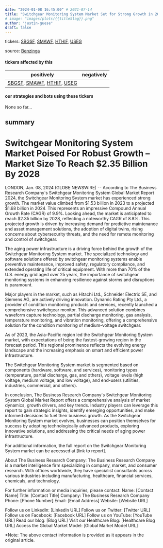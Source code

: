```yaml
---
date: "2024-01-08 16:45:00" # 2021-07-14
title: "Switchgear Monitoring System Market Set for Strong Growth in 2024"
# image: "images/plots/{{titleSlag}}.png"
author: "justin-guese"
draft: false
---
```

tickers: <a href='https://finance.yahoo.com/quote/SBGSF' target='_blank'>SBGSF</a>, <a href='https://finance.yahoo.com/quote/SMAWF' target='_blank'>SMAWF</a>, <a href='https://finance.yahoo.com/quote/HTHIF' target='_blank'>HTHIF</a>, <a href='https://finance.yahoo.com/quote/USEG' target='_blank'>USEG</a> 

source: <a href='https://www.globenewswire.com/news-release/2024/01/08/2805676/0/en/Switchgear-Monitoring-System-Market-Poised-For-Robust-Growth-Market-Size-To-Reach-2-35-Billion-By-2028-As-Per-The-Business-Research-Company-s.html' target='_blank'>Benzinga</a>

#### tickers affected by this

| positively | negatively |
|------------|------------
| <a href='https://finance.yahoo.com/quote/SBGSF' target='_blank'>SBGSF</a>, <a href='https://finance.yahoo.com/quote/SMAWF' target='_blank'>SMAWF</a>, <a href='https://finance.yahoo.com/quote/HTHIF' target='_blank'>HTHIF</a>, <a href='https://finance.yahoo.com/quote/USEG' target='_blank'>USEG</a> |  |

#### our strategies and bots using these tickers

None so far...

## summary

# Switchgear Monitoring System Market Poised For Robust Growth – Market Size To Reach $2.35 Billion By 2028

LONDON, Jan. 08, 2024 (GLOBE NEWSWIRE) -- According to The Business Research Company's Switchgear Monitoring System Global Market Report 2024, the Switchgear Monitoring System market has experienced strong growth. The market value climbed from $1.53 billion in 2023 to a projected $1.68 billion in 2024. This represents an impressive Compound Annual Growth Rate (CAGR) of 9.9%. Looking ahead, the market is anticipated to reach $2.35 billion by 2028, reflecting a noteworthy CAGR of 8.8%. This projected growth is driven by increasing demand for predictive maintenance and asset management solutions, the adoption of digital twins, rising concerns about cybersecurity threats, and the need for remote monitoring and control of switchgear.

The aging power infrastructure is a driving force behind the growth of the Switchgear Monitoring System market. The specialized technology and software solutions offered by switchgear monitoring systems enable preventive maintenance, improved safety, regulatory compliance, and extended operating life of critical equipment. With more than 70% of the U.S. energy grid aged over 25 years, the importance of switchgear monitoring systems in enhancing resilience against storms and disruptions is paramount.

Major players in the market, such as Hitachi Ltd., Schneider Electric SE, and Siemens AG, are actively driving innovation. Dynamic Rating Pty Ltd., a provider of condition monitoring products and services, recently launched a comprehensive switchgear monitor. This advanced solution combines waveform capture technology, partial discharge monitoring, gas analysis, temperature monitoring, and vibration monitoring, offering a comprehensive solution for the condition monitoring of medium-voltage switchgear.

As of 2023, the Asia-Pacific region led the Switchgear Monitoring System market, with expectations of being the fastest-growing region in the forecast period. This regional prominence reflects the evolving energy landscape and the increasing emphasis on smart and efficient power infrastructure.

The Switchgear Monitoring System market is segmented based on components (hardware, software, and services), monitoring types (temperature, partial discharge, gas, and others), voltage levels (high voltage, medium voltage, and low voltage), and end-users (utilities, industries, commercial, and others).

In conclusion, The Business Research Company's Switchgear Monitoring System Global Market Report offers a comprehensive analysis of market dynamics, growth drivers, and key trends. Industry players can leverage this report to gain strategic insights, identify emerging opportunities, and make informed decisions to fuel their business growth. As the Switchgear Monitoring System market evolves, businesses can position themselves for success by adopting technologically advanced products, exploring innovative solutions, and addressing the critical needs of aging power infrastructure.

For additional information, the full report on the Switchgear Monitoring System market can be accessed at [link to report].

About The Business Research Company:
The Business Research Company is a market intelligence firm specializing in company, market, and consumer research. With offices worldwide, they have specialist consultants across various industries including manufacturing, healthcare, financial services, chemicals, and technology.

For further information or media inquiries, please contact:
Name: [Contact Name]
Title: [Contact Title]
Company: The Business Research Company
Phone: [Phone Number]
Email: [Email Address]
Website: [Website URL]

Follow us on LinkedIn: [LinkedIn URL]
Follow us on Twitter: [Twitter URL]
Follow us on Facebook: [Facebook URL]
Follow us on YouTube: [YouTube URL]
Read our blog: [Blog URL]
Visit our Healthcare Blog: [Healthcare Blog URL]
Access the Global Market Model: [Global Market Model URL]

*Note: The above contact information is provided as it appears in the original article.